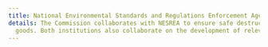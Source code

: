 ```yaml
---
title: National Environmental Standards and Regulations Enforcement Agency (NESREA)
details: The Commission collaborates with NESREA to ensure safe destruction of seized
  goods. Both institutions also collaborate on the development of relevant regulations.
---
```


